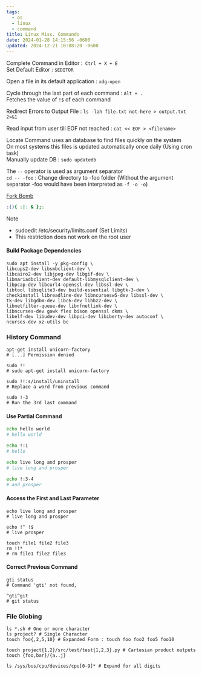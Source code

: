 ```yaml
---
tags:
  - os
  - linux
  - command
title: Linux Misc. Commands
date: 2024-01-28 14:15:56 -0600
updated: 2024-12-21 10:08:20 -0600
---
```


Complete Command in Editor :` Ctrl + X + E`  
Set Default Editor : `$EDITOR`

Open a file in its default application : `xdg-open` 

Cycle through the last part of each command : `Alt + .`  
Fetches the value of `!$` of each command

Redirect Errors to Output File : `ls -lah file.txt not-here > output.txt 2>&1`

Read input from user till EOF not reached : `cat << EOF > <filename>`

Locate Command uses an database to find files quickly on the system  
On most systems this files is updated automatically once daily (Using cron task)  
Manually update DB : `sudo updatedb`

The `--` operator is used as argument separator  
`cd -- -foo` : Change directory to -foo folder (Without the argument separator -foo would have been interpreted as `-f -o -o`)

<u>Fork Bomb</u> 

````bash
:(){ :|: & };:
````

 > [!NOTE]
 > * sudoedit /etc/security/limits.conf (Set Limits)
 > * This restriction does not work on the root user

#### Build Package Dependencies

````shell
sudo apt install -y pkg-config \
libcups2-dev libsmbclient-dev \
libcairo2-dev libjpeg-dev libgif-dev \
libmariadbclient-dev default-libmysqlclient-dev \
libpcap-dev libcurl4-openssl-dev libssl-dev \
libtool libsqlite3-dev build-essential libgtk-3-dev \
checkinstall libreadline-dev libncursesw5-dev libssl-dev \
tk-dev libgdbm-dev libc6-dev libbz2-dev \
libnetfilter-queue-dev libnfnetlink-dev \
libncurses-dev gawk flex bison openssl dkms \
libelf-dev libudev-dev libpci-dev libiberty-dev autoconf \
ncurses-dev xz-utils bc
````

### History Command

````shell
apt-get install unicorn-factory
# [...] Permission denied

sudo !!
# sudo apt-get install unicorn-factory

sudo !!:s/install/uninstall
# Replace a word from previous command

sudo !-3
# Run the 3rd last command
````

#### Use Partial Command

````bash
echo hello world
# hello world

echo !:1
# hello

echo live long and prosper
# live long and prosper

echo !:3-4
# and prosper
````

#### Access the First and Last Parameter

````shell
echo live long and prosper
# live long and prosper

echo !^ !$
# live prosper

touch file1 file2 file3
rm !!*
# rm file1 file2 file3
````

#### Correct Previous Command

````shell
gti status
# Command 'gti' not found,

^gti^git
# git status
````

### File Globing

````shell
ls *.sh # One or more character
ls project? # Single Character
touch foo{,2,5,10} # Expanded Form : touch foo foo2 foo5 foo10

touch project{1,2}/src/test/test{1,2,3}.py # Cartesian product outputs
touch {foo,bar}/{a..j}

ls /sys/bus/cpu/devices/cpu[0-9]* # Expand for all digits
````
